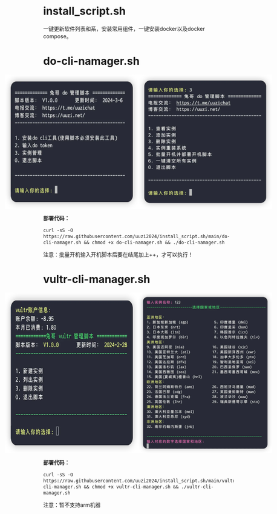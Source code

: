 # install_script.sh
一键更新软件列表和系，安装常用组件，一键安装docker以及docker compose。

# do-cli-namager.sh
<div style="display: flex; justify-content: center;">
    <img src="/images/do-cli-namager.sh-1.webp" alt="do-cli-namager.sh" style="width: 70%; height: auto;">
    <img src="/images/do-cli-namager.sh-2.webp" alt="do-cli-namager.sh" style="width: 70%; height: auto;">
</div>


**部署代码：**
```
curl -sS -O https://raw.githubusercontent.com/uuzi2024/install_script.sh/main/do-cli-namager.sh && chmod +x do-cli-namager.sh && ./do-cli-namager.sh
```

注意：批量开机输入开机脚本后要在结尾加上++，才可以执行！

# vultr-cli-manager.sh
<div style="display: flex; justify-content: center;">
    <img src="/images/vultr-cli-manager.sh-1.webp" alt="vultr-cli-manager.sh-1.webp" style="width: 70%; height: auto;">
    <img src="/images/vultr-cli-manager.sh-2.webp" alt="vultr-cli-manager.sh-2.webp" style="width: 70%; height: auto;">
</div>

**部署代码：**
```
curl -sS -O https://raw.githubusercontent.com/uuzi2024/install_script.sh/main/vultr-cli-manager.sh && chmod +x vultr-cli-manager.sh && ./vultr-cli-manager.sh
```
注意：暂不支持arm机器
